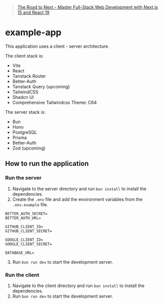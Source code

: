 > [The Road to Next - Master Full-Stack Web Development with Next.js 15 and React 19](https://catal.ink/nextjs-course)

# example-app

This application uses a client - server architecture.

The client stack is:

- Vite
- React
- Tanstack Router
- Better-Auth
- Tanstack Query (upcoming)
- TailwindCSS
- Shadcn UI
- Comprehensive Tailwindcss Theme: C64

The server stack is:

- Bun
- Hono
- PostgreSQL
- Prisma
- Better-Auth
- Zod (upcoming)

## How to run the application

### Run the server

1. Navigate to the server directory and run `bun install` to install the dependencies.
2. Create the `.env` file and add the environment variables from the `.env.example` file.

```
BETTER_AUTH_SECRET=
BETTER_AUTH_URL=

GITHUB_CLIENT_ID=
GITHUB_CLIENT_SECRET=

GOOGLE_CLIENT_ID=
GOOGLE_CLIENT_SECRET=

DATABASE_URL=
```

3. Run `bun run dev` to start the development server.

### Run the client

1. Navigate to the client directory and run `bun install` to install the dependencies.
2. Run `bun run dev` to start the development server.
